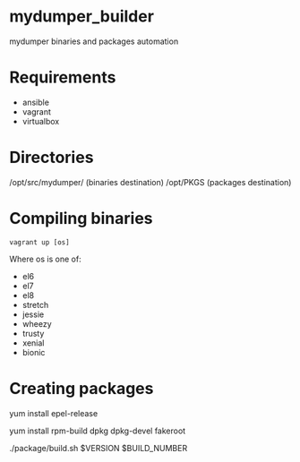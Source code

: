 # mydumper_builder
mydumper binaries and packages automation

# Requirements

- ansible
- vagrant
- virtualbox

# Directories

/opt/src/mydumper/ (binaries destination)
/opt/PKGS (packages destination)

# Compiling binaries

```
vagrant up [os]
```
Where os is one of:
- el6
- el7
- el8
- stretch
- jessie
- wheezy
- trusty
- xenial
- bionic

# Creating packages

yum install epel-release

yum install rpm-build dpkg dpkg-devel fakeroot

./package/build.sh $VERSION $BUILD_NUMBER
